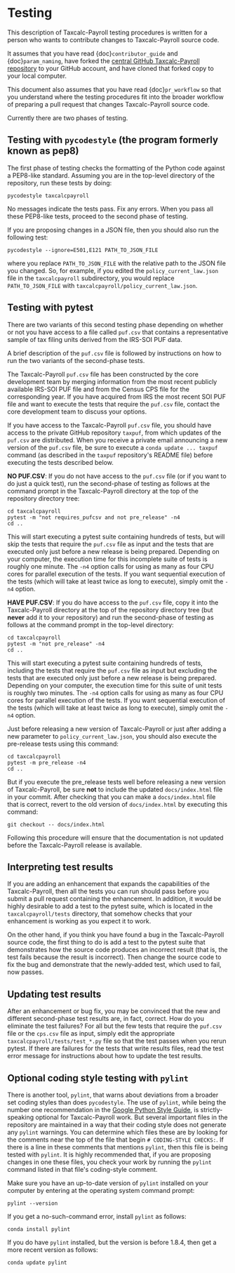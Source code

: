 Testing
=======

This description of Taxcalc-Payroll testing procedures is written for a
person who wants to contribute changes to Taxcalc-Payroll source code.

It assumes that you have read {doc}`contributor_guide` and {doc}`param_naming`,
have forked the [central GitHub Taxcalc-Payroll
repository](https://github.com/bodiyang/Taxcalc-Payroll)
to your GitHub account, and have cloned that forked copy to your local
computer.

This document also assumes that you have read {doc}`pr_workflow`
so that you understand where the testing procedures fit into
the broader workflow of preparing a pull request that changes
Taxcalc-Payroll source code.

Currently there are two phases of testing.

## Testing with `pycodestyle` (the program formerly known as pep8)

The first phase of testing checks the formatting of the Python code
against a PEP8-like standard.  Assuming you are in the top-level
directory of the repository, run these tests by doing:
```
pycodestyle taxcalcpayroll
```

No messages indicate the tests pass.  Fix any errors.  When you
pass all these PEP8-like tests, proceed to the second phase of testing.

If you are proposing changes in a JSON file, then you should also run
the following test:
```
pycodestyle --ignore=E501,E121 PATH_TO_JSON_FILE
```
where you replace `PATH_TO_JSON_FILE` with the relative path to the
JSON file you changed.  So, for example, if you edited the
`policy_current_law.json` file in the `taxcalcpayroll` subdirectory, you
would replace `PATH_TO_JSON_FILE` with
`taxcalcpayroll/policy_current_law.json`.

## Testing with pytest

There are two variants of this second testing phase depending on
whether or not you have access to a file called `puf.csv` that
contains a representative sample of tax filing units derived from
the IRS-SOI PUF data.

A brief description of the `puf.csv` file is followed by
instructions on how to run the two variants of the second-phase tests.

The Taxcalc-Payroll `puf.csv` file has been constructed by the core
development team by merging information from the most recent publicly
available IRS-SOI PUF file and from the Census CPS file for the
corresponding year.  If you have acquired from IRS the most recent SOI
PUF file and want to execute the tests that require the `puf.csv`
file, contact the core development team to discuss your options.

If you have access to the Taxcalc-Payroll `puf.csv` file, you should
have access to the private GitHub repository `taxpuf`, from which
updates of the `puf.csv` are distributed.  When you receive a private
email announcing a new version of the `puf.csv` file, be sure to
execute a `conda update ... taxpuf` command (as described in the
`taxpuf` repository's README file) before executing the tests
described below.

**NO PUF.CSV**: If you do not have access to the `puf.csv` file (or if
you want to do just a quick test), run the second-phase of testing as
follows at the command prompt in the Taxcalc-Payroll directory at the
top of the repository directory tree:
```
cd taxcalcpayroll
pytest -m "not requires_pufcsv and not pre_release" -n4
cd ..
```

This will start executing a pytest suite containing hundreds of tests,
but will skip the tests that require the `puf.csv` file as input and
the tests that are executed only just before a new release is being
prepared.  Depending on your computer, the execution time for this
incomplete suite of tests is roughly one minute.  The `-n4` option
calls for using as many as four CPU cores for parallel execution of the
tests.  If you want sequential execution of the tests (which will
take at least twice as long to execute), simply omit the `-n4` option.

**HAVE PUF.CSV**: If you do have access to the `puf.csv` file, copy it
into the Taxcalc-Payroll directory at the top of the repository
directory tree (but **never** add it to your repository) and run the
second-phase of testing as follows at the command prompt in the
top-level directory:
```
cd taxcalcpayroll
pytest -m "not pre_release" -n4
cd ..
```

This will start executing a pytest suite containing hundreds of tests,
including the tests that require the `puf.csv` file as input but excluding
the tests that are executed only just before a new release is being
prepared. Depending on your computer, the execution time for this suite
of unit tests is roughly two minutes.  The `-n4` option calls for
using as many as four CPU cores for parallel execution of the tests.
If you want sequential execution of the tests (which will take at
least twice as long to execute), simply omit the `-n4` option.

Just before releasing a new version of Taxcalc-Payroll or just after
adding a new parameter to `policy_current_law.json`, you should also
execute the pre-release tests using this command:
```
cd taxcalcpayroll
pytest -m pre_release -n4
cd ..
``` 

But if you execute the pre_release tests well before releasing a new
version of Taxcalc-Payroll, be sure **not** to include the updated
`docs/index.html` file in your commit.  After checking that you can
make a `docs/index.html` file that is correct, revert to the old
version of `docs/index.html` by executing this command:
```
git checkout -- docs/index.html
```

Following this procedure will ensure that the documentation is not
updated before the Taxcalc-Payroll release is available.

## Interpreting test results

If you are adding an enhancement that expands the capabilities of the
Taxcalc-Payroll, then all the tests you can run should pass before you
submit a pull request containing the enhancement.  In addition, it
would be highly desirable to add a test to the pytest suite, which is
located in the `taxcalcpayroll/tests` directory, that somehow checks that
your enhancement is working as you expect it to work.

On the other hand, if you think you have found a bug in the
Taxcalc-Payroll source code, the first thing to do is add a test to the
pytest suite that demonstrates how the source code produces an
incorrect result (that is, the test fails because the result is
incorrect).  Then change the source code to fix the bug and
demonstrate that the newly-added test, which used to fail, now passes.

## Updating test results

After an enhancement or bug fix, you may be convinced that the new and
different second-phase test results are, in fact, correct.  How do you
eliminate the test failures?  For all but the few tests that require
the `puf.csv` file or the `cps.csv` file as input, simply edit the
appropriate `taxcalcpayroll/tests/test_*.py` file so that the test passes
when you rerun pytest.  If there are failures for the tests that write
results files, read the test error message for instructions about how
to update the test results.

## Optional coding style testing with `pylint`

There is another tool, `pylint`, that warns about deviations from a
broader set coding styles than does `pycodestyle`.  The use of
`pylint`, while being the number one recommendation in the [Google
Python Style Guide](https://google.github.io/styleguide/pyguide.html),
is strictly-speaking optional for Taxcalc-Payroll work.  But several
important files in the repository are maintained in a way that their
coding style does not generate any `pylint` warnings.  You can
determine which files these are by looking for the comments near the
top of the file that begin `# CODING-STYLE CHECKS:`.  If there is a
line in these comments that mentions `pylint`, then this file is being
tested with `pylint`.  It is highly recommended that, if you are
proposing changes in one these files, you check your work by running
the `pylint` command listed in that file's coding-style comment.

Make sure you have an up-to-date version of `pylint` installed on your
computer by entering at the operating system command prompt:
```
pylint --version
```
If you get a no-such-command error, install `pylint` as follows:
```
conda install pylint
```
If you do have `pylint` installed, but the version is before 1.8.4,
then get a more recent version as follows:
```
conda update pylint
```